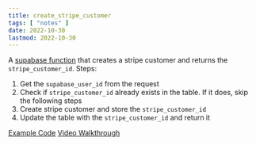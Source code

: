 ```yaml
---
title: create_stripe_customer
tags: [ "notes" ]
date: 2022-10-30
lastmod: 2022-10-30
---
```

A [supabase function](https://supabase.com/docs/guides/functions) that creates a stripe customer and returns the `stripe_customer_id`. Steps:

1. Get the `supabase_user_id` from the request
2. Check if `stripe_customer_id` already exists in the table. If it does, skip the following steps
3. Create stripe customer and store the `stripe_customer_id`
4. Update the table with the `stripe_customer_id` and return it

[Example Code](https://github.com/dijonmusters/happy-days/blob/main/supabase/functions/create-stripe-customer/index.ts)
[Video Walkthrough](https://egghead.io/lessons/supabase-automatically-create-a-stripe-customer-for-each-user-with-supabase-function-hooks)